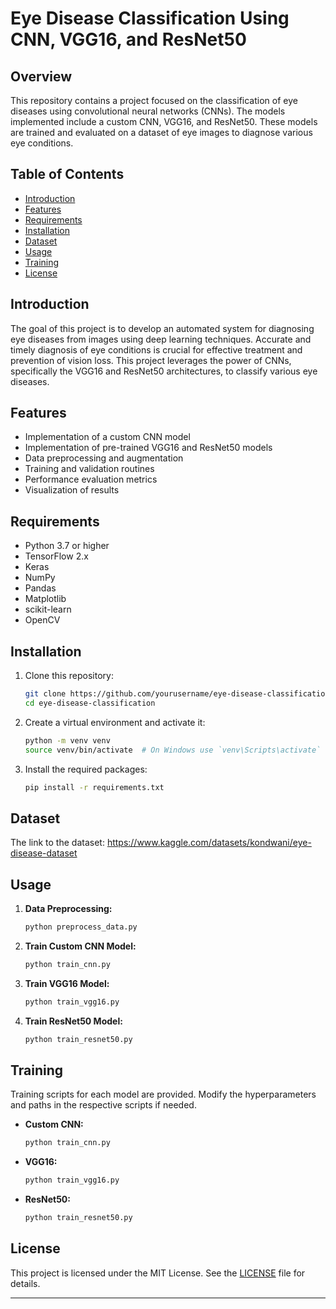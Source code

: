 # Eye Disease Classification Using CNN, VGG16, and ResNet50

## Overview

This repository contains a project focused on the classification of eye diseases using convolutional neural networks (CNNs). The models implemented include a custom CNN, VGG16, and ResNet50. These models are trained and evaluated on a dataset of eye images to diagnose various eye conditions.

## Table of Contents
- [Introduction](#introduction)
- [Features](#features)
- [Requirements](#requirements)
- [Installation](#installation)
- [Dataset](#dataset)
- [Usage](#usage)
- [Training](#training)
- [License](#license)

## Introduction

The goal of this project is to develop an automated system for diagnosing eye diseases from images using deep learning techniques. Accurate and timely diagnosis of eye conditions is crucial for effective treatment and prevention of vision loss. This project leverages the power of CNNs, specifically the VGG16 and ResNet50 architectures, to classify various eye diseases.

## Features

- Implementation of a custom CNN model
- Implementation of pre-trained VGG16 and ResNet50 models
- Data preprocessing and augmentation
- Training and validation routines
- Performance evaluation metrics
- Visualization of results

## Requirements

- Python 3.7 or higher
- TensorFlow 2.x
- Keras
- NumPy
- Pandas
- Matplotlib
- scikit-learn
- OpenCV

## Installation

1. Clone this repository:
   ```sh
   git clone https://github.com/yourusername/eye-disease-classification.git
   cd eye-disease-classification
   ```

2. Create a virtual environment and activate it:
   ```sh
   python -m venv venv
   source venv/bin/activate  # On Windows use `venv\Scripts\activate`
   ```

3. Install the required packages:
   ```sh
   pip install -r requirements.txt
   ```

## Dataset

The link to the dataset:
https://www.kaggle.com/datasets/kondwani/eye-disease-dataset

## Usage

1. **Data Preprocessing:**
   ```sh
   python preprocess_data.py
   ```

2. **Train Custom CNN Model:**
   ```sh
   python train_cnn.py
   ```

3. **Train VGG16 Model:**
   ```sh
   python train_vgg16.py
   ```

4. **Train ResNet50 Model:**
   ```sh
   python train_resnet50.py
   ```

## Training

Training scripts for each model are provided. Modify the hyperparameters and paths in the respective scripts if needed.

- **Custom CNN:**
  ```sh
  python train_cnn.py
  ```

- **VGG16:**
  ```sh
  python train_vgg16.py
  ```

- **ResNet50:**
  ```sh
  python train_resnet50.py
  ```


## License

This project is licensed under the MIT License. See the [LICENSE](LICENSE) file for details.

---

